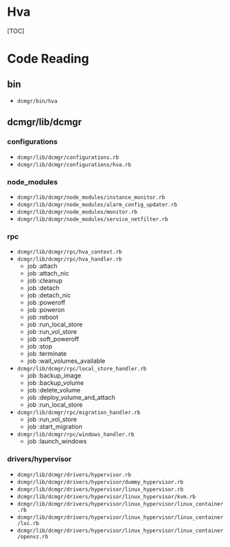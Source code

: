 # Hva

[TOC]

# Code Reading

## bin

+ `dcmgr/bin/hva`

## dcmgr/lib/dcmgr

### configurations

+ `dcmgr/lib/dcmgr/configurations.rb`
+ `dcmgr/lib/dcmgr/configurations/hva.rb`

### node_modules

+ `dcmgr/lib/dcmgr/node_modules/instance_monitor.rb`
+ `dcmgr/lib/dcmgr/node_modules/alarm_config_updater.rb`
+ `dcmgr/lib/dcmgr/node_modules/monitor.rb`
+ `dcmgr/lib/dcmgr/node_modules/service_netfilter.rb`

### rpc

+ `dcmgr/lib/dcmgr/rpc/hva_context.rb`
+ `dcmgr/lib/dcmgr/rpc/hva_handler.rb`
   + job :attach
   + job :attach_nic
   + job :cleanup
   + job :detach
   + job :detach_nic
   + job :poweroff
   + job :poweron
   + job :reboot
   + job :run_local_store
   + job :run_vol_store
   + job :soft_poweroff
   + job :stop
   + job :terminate
   + job :wait_volumes_available
+ `dcmgr/lib/dcmgr/rpc/local_store_handler.rb`
   + job :backup_image
   + job :backup_volume
   + job :delete_volume
   + job :deploy_volume_and_attach
   + job :run_local_store
+ `dcmgr/lib/dcmgr/rpc/migration_handler.rb`
   + job :run_vol_store
   + job :start_migration
+ `dcmgr/lib/dcmgr/rpc/windows_handler.rb`
   + job :launch_windows

### drivers/hypervisor

+ `dcmgr/lib/dcmgr/drivers/hypervisor.rb`
+ `dcmgr/lib/dcmgr/drivers/hypervisor/dummy_hypervisor.rb`
+ `dcmgr/lib/dcmgr/drivers/hypervisor/linux_hypervisor.rb`
+ `dcmgr/lib/dcmgr/drivers/hypervisor/linux_hypervisor/kvm.rb`
+ `dcmgr/lib/dcmgr/drivers/hypervisor/linux_hypervisor/linux_container.rb`
+ `dcmgr/lib/dcmgr/drivers/hypervisor/linux_hypervisor/linux_container/lxc.rb`
+ `dcmgr/lib/dcmgr/drivers/hypervisor/linux_hypervisor/linux_container/openvz.rb`
